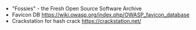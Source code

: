 - "Fossies" - the Fresh Open Source Software Archive
- Favicon DB https://wiki.owasp.org/index.php/OWASP_favicon_database
- Crackstation for hash crack https://crackstation.net/